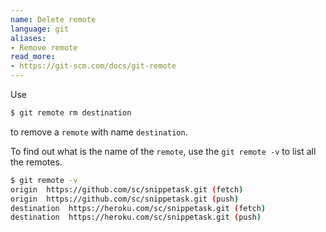 ```yaml
---
name: Delete remote
language: git
aliases:
- Remove remote
read_more:
- https://git-scm.com/docs/git-remote
---
```

Use

```bash
$ git remote rm destination
```

to remove a `remote` with name `destination`.

To find out what is the name of the `remote`, use the `git remote -v` to list all the remotes.

```bash
$ git remote -v
origin  https://github.com/sc/snippetask.git (fetch)
origin  https://github.com/sc/snippetask.git (push)
destination  https://heroku.com/sc/snippetask.git (fetch)
destination  https://heroku.com/sc/snippetask.git (push)
```
